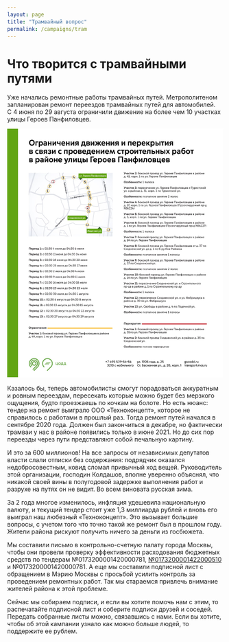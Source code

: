```yaml
---
layout: page
title: "Трамвайный вопрос"
permalink: /campaigns/tram
---
```

# Что творится с трамвайными путями

Уже начались ремонтные работы трамвайных путей. Метрополитеном запланирован ремонт переездов трамвайных путей для автомобилей.  
С 4 июня по 29 августа ограничили движение на более чем 10 участках улицы Героев Панфиловцев.

<img src="/assets/img/traffic-constraint.jpeg" class="responsive-img">

Казалось бы, теперь автомобилисты смогут порадоваться аккуратным и ровным переездам, пересекать которые можно будет без мерзкого ощущения, будто проезжаешь по кочкам на болоте. Но есть нюанс: тендер на ремонт выиграло ООО «Техноконцепт», которое не справилось с работами в прошлый раз. Тогда ремонт путей начался в сентябре 2020 года. Должен был закончиться в декабре, но фактически трамваи у нас в районе появились только в июне 2021. Но до сих пор переезды через пути представляют собой печальную картину. 

И это за 600 миллионов! На все запросы от независимых депутатов власти слали отписки без содержания: подрядчик оказался недобросовестным, ковид сломал привычный ход вещей. Руководитель этой организации, господин Колдашов, вполне уверенно объяснял, что никакой своей вины в полугодовой задержке выполнения работ и разрухе на путях он не видит. Во всем виновата русская зима.

За 2 года многое изменилось, инфляция удешевила национальную валюту, и текущий тендер стоит уже 1,3 миллиарда рублей и вновь его выиграл наш любезный «Техноконцепт». Это вызывает большие вопросы, с учетом того что точно такой же ремонт был в прошлом году. Жители района рискуют получить ничего за деньги из госбюжета.

Мы составили письмо в контрольно-счетную палату города Москвы, чтобы они провели проверку эффективности расходования бюджетных средств по тендерам №0173200001420000781, [№0173200001422000510](https://zakupki.gov.ru/epz/order/notice/ea20/view/common-info.html?regNumber=0173200001422000510) и №0173200001420000781. А еще мы составили подписной лист с обращением в Мэрию Москвы с просьбой усилить контроль за проведением ремонтных работ. Так мы стараемся привлечь внимание жителей района к этой проблеме.

Сейчас мы собираем подписи, и если вы хотите помочь нам с этим, то распечатайте подписной лист и соберите подписи друзей и соседей. Передать собранные листы можно, связавшись с нами.
Если вы хотите, чтобы об этой кампании узнало как можно больше людей, то поддержите ее рублем.